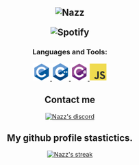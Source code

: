 <h2 align="center"> 
  
![Nazz](https://user-images.githubusercontent.com/99735855/168468016-6d882766-b616-4d76-a902-875668f60863.png)

![Spotify](https://novatorem.vercel.app/api/spotify?background_color=0d1117&border_color=ffffff)

<h3 align="center">Languages and Tools:</h3>
<p align="center"> <a href="https://www.cprogramming.com/" target="_blank" rel="noreferrer"> <img src="https://raw.githubusercontent.com/devicons/devicon/master/icons/c/c-original.svg" alt="c" width="40" height="40"/> </a> <a href="https://www.w3schools.com/cpp/" target="_blank" rel="noreferrer"> <img src="https://raw.githubusercontent.com/devicons/devicon/master/icons/cplusplus/cplusplus-original.svg" alt="cplusplus" width="40" height="40"/> </a> <a href="https://www.w3schools.com/cs/" target="_blank" rel="noreferrer"> <img src="https://raw.githubusercontent.com/devicons/devicon/master/icons/csharp/csharp-original.svg" alt="csharp" width="40" height="40"/> </a> <a href="https://developer.mozilla.org/en-US/docs/Web/JavaScript" target="_blank" rel="noreferrer"> <img src="https://raw.githubusercontent.com/devicons/devicon/master/icons/javascript/javascript-original.svg" alt="javascript" width="40" height="40"/> </a> </p>

<h2 align="center">Contact me</h2>
  <p align="center">
    <a href="https://discord.com/users/378776260278616085">
        <img title="Nazz discord" alt="Nazz's discord" src="https://discord.c99.nl/widget/theme-1/378776260278616085.png"/>
    </a>
</p>

<h2 align="center">My github profile stastictics.</h2>

<p align="center">
    <a href="https://github.com/xNazz">
        <img title="Nazz stats" alt="Nazz's streak" src="https://github-readme-streak-stats.herokuapp.com/?user=xNazz&theme=dark&hide_border=true&stroke=f53b3b"/>
    </a>
</p>
